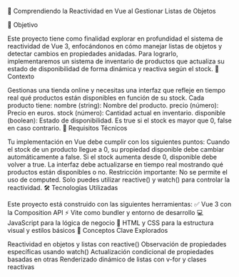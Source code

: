 🧠 Comprendiendo la Reactividad en Vue al Gestionar Listas de Objetos

🎯 Objetivo

Este proyecto tiene como finalidad explorar en profundidad el sistema de reactividad de Vue 3, enfocándonos en cómo manejar listas de objetos y detectar cambios en propiedades anidadas. Para lograrlo, implementaremos un sistema de inventario de productos que actualiza su estado de disponibilidad de forma dinámica y reactiva según el stock.
🛒 Contexto

Gestionas una tienda online y necesitas una interfaz que refleje en tiempo real qué productos están disponibles en función de su stock. Cada producto tiene:
nombre (string): Nombre del producto.
precio (número): Precio en euros.
stock (número): Cantidad actual en inventario.
disponible (boolean): Estado de disponibilidad. Es true si el stock es mayor que 0, false en caso contrario.
🔧 Requisitos Técnicos

Tu implementación en Vue debe cumplir con los siguientes puntos:
Cuando el stock de un producto llegue a 0, su propiedad disponible debe cambiar automáticamente a false.
Si el stock aumenta desde 0, disponible debe volver a true.
La interfaz debe actualizarse en tiempo real mostrando qué productos están disponibles o no.
Restricción importante: No se permite el uso de computed. Solo puedes utilizar reactive() y watch() para controlar la reactividad.
🛠️ Tecnologías Utilizadas

Este proyecto está construido con las siguientes herramientas:
✅ Vue 3 con la Composition API
⚡ Vite como bundler y entorno de desarrollo
💻 JavaScript para la lógica de negocio
🎨 HTML y CSS para la estructura visual y estilos básicos
🧩 Conceptos Clave Explorados

Reactividad en objetos y listas con reactive()
Observación de propiedades específicas usando watch()
Actualización condicional de propiedades basadas en otras
Renderizado dinámico de listas con v-for y clases reactivas

